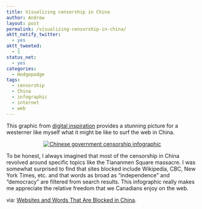```yaml
---
title: Visualizing censorship in China
author: Andrew
layout: post
permalink: /visualizing-censorship-in-china/
aktt_notify_twitter:
  - yes
aktt_tweeted:
  - 1
status_net:
  - yes
categories:
  - Hodgepodge
tags:
  - censorship
  - China
  - infographic
  - internet
  - web
---
```

This graphic from <a href="http://www.labnol.org/internet/sites-blocked-in-china/12450/" target="_blank">digital inspiration</a> provides a stunning picture for a westerner like myself what it might be like to surf the web in China.

<p style="text-align: center;">
  <a href="http://www.labnol.org/internet/sites-blocked-in-china/12450/"><img src="http://www.andrewdyck.com/cms/wp-content/uploads/2010/01/censored-keywords-china.png" alt="Chinese government censorship infographic" /></a>
</p>

To be honest, I always imagined that most of the censorship in China revolved around specific topics like the Tiananmen Square massacre. I was somewhat surprised to find that sites blocked include Wikipedia, CBC, New York Times, etc. and that words as broad as &#8220;independence&#8221; and &#8220;democracy&#8221; are filtered from search results. This infographic really makes me appreciate the relative freedom that we Canadians enjoy on the web.

via: [Websites and Words That Are Blocked in China][1].

 [1]: http://www.labnol.org/internet/sites-blocked-in-china/12450/